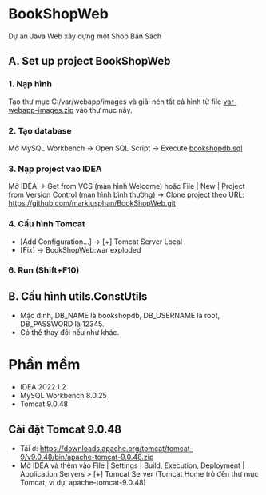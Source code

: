 # BookShopWeb
Dự án Java Web xây dựng một Shop Bán Sách

## A. Set up project BookShopWeb

### 1. Nạp hình
Tạo thư mục C:/var/webapp/images và giải nén tất cả hình từ file [var-webapp-images.zip](https://github.com/markiusphan/BookShopWeb/blob/main/init/var-webapp-images.zip) vào thư mục này.

### 2. Tạo database
Mở MySQL Workbench → Open SQL Script → Execute [bookshopdb.sql](https://github.com/markiusphan/BookShopWeb/blob/main/init/bookshopdb.sql)

### 3. Nạp project vào IDEA
Mở IDEA → Get from VCS (màn hình Welcome) hoặc File | New | Project from Version Control (màn hình bình thường) → Clone project theo URL: https://github.com/markiusphan/BookShopWeb.git

### 4. Cấu hình Tomcat
* [Add Configuration...] → [+] Tomcat Server Local
* [Fix] → BookShopWeb:war exploded

### 6. Run (Shift+F10)

## B. Cấu hình utils.ConstUtils
* Mặc định, DB_NAME là bookshopdb, DB_USERNAME là root, DB_PASSWORD là 12345.
* Có thể thay đổi nếu như khác.

# Phần mềm
* IDEA 2022.1.2
* MySQL Workbench 8.0.25
* Tomcat 9.0.48

## Cài đặt Tomcat 9.0.48
* Tải ở: https://downloads.apache.org/tomcat/tomcat-9/v9.0.48/bin/apache-tomcat-9.0.48.zip
* Mở IDEA và thêm vào File | Settings | Build, Execution, Deployment | Application Servers > [+] Tomcat Server (Tomcat Home trỏ đến thư mục Tomcat, ví dụ: apache-tomcat-9.0.48)
